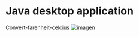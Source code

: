 # Java desktop application 
Convert-farenheit-celcius
![imagen](https://user-images.githubusercontent.com/96161558/185675973-054d6d3b-82bd-47f2-a0d1-dccda2e1f910.png)

